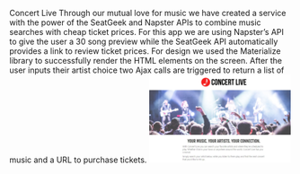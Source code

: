 Concert Live
Through our mutual love for music we have created a service with the power of the SeatGeek and Napster APIs to combine music searches with cheap ticket prices. 
For this app we are using Napster’s API to give the user a 30 song preview while the SeatGeek API automatically provides a link to review ticket prices. 
For design we used the Materialize library to successfully render the HTML elements on the screen. 
After the user inputs their artist choice two Ajax calls are triggered to return a list of music and a URL to purchase tickets.
<a href="https://joshehenry.github.io/Project-1/"><img src="./images/Snapshot.jpg" alt="Concert Live" style="width: 50%; height: 50%;"></a>
